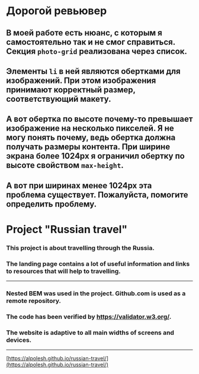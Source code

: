 # Дорогой ревьювер
## В моей работе есть нюанс, с которым я самостоятельно так и не смог справиться. Секция `photo-grid` реализована через список.
## Элементы `li` в ней являются обертками для изображений. При этом изображения принимают корректный размер, соответствующий макету.
## А вот обертка по высоте почему-то превышает изображение на несколько пикселей. Я не могу понять почему, ведь обертка должна получать размеры контента.  При ширине экрана более 1024px я ограничил обертку по высоте свойством `max-height`. 
## А вот при ширинах менее 1024px эта проблема существует. Пожалуйста, помогите определить проблему.
 
#  
 
# Project "Russian travel"
### This project is about travelling through the Russia. 
### The landing page contains a lot of useful information and links to resources that will help to travelling.  
***
### Nested BEM was used in the project. Github.com is used as a remote repository.  
### The code has been verified by https://validator.w3.org/. 
### The website is adaptive to all main widths of screens and devices. 
***
[https://alpolesh.github.io/russian-travel/](https://alpolesh.github.io/russian-travel/)
